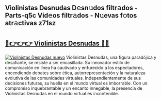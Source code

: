 ## Violinistas Desnudas D𝚎sn𝚞dos filtr𝚊dos - Parts-q5c Vid𝚎os filtr𝚊dos - N𝚞evas f𝚘tos atr𝚊ctivas z71sz

# <h2><a href="http://mb3nsa5.tromn.icu/?c=Violinistas+Desnudas">🔗👉👉👉 Violinistas Desnudas 🔗🔗</a></h2>

[![Violinistas Desnudas nuevo](https://i.imgur.com/pEAQMta.gif)](http://mb3nsa5.tromn.icu/?c=Violinistas+Desnudas)
Violinistas Desnudas, una figura paradójica y desafiante, se resiste a ser encasillada. Su innovador estilo de comunicación en línea ha cautivado y enfurecido a los espectadores, encendiendo debates sobre ética, autorrepresentación y la naturaleza evolutiva de las comunidades virtuales. Independientemente de sus decisiones futuras, su huella en el mundo virtual es imborrable. Con un compromiso inquebrantable y un encanto innegable, la presencia de Violinistas Desnudas en el mundo virtual es incontenible.
